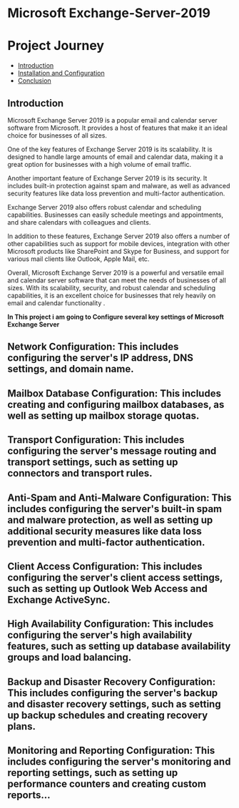 # Microsoft Exchange-Server-2019

</head>
  <body>
    <h1>Project Journey</h1>
    <nav>
      <ul>
        <li><a href="#introduction">Introduction</a></li>
        <li><a href="https://github.com/MrAAGO/Exchange-server-2019-Installation-and-configuration">Installation and Configuration</a></li>
        <li><a href="#conclusion">Conclusion</a></li>
      </ul>
    </nav>
    <section id="introduction">
      <h2>Introduction</h2>
      <p>Microsoft Exchange Server 2019 is a popular email and calendar server software from Microsoft. It provides a host of features that make it an ideal choice for businesses of all sizes.

One of the key features of Exchange Server 2019 is its scalability. It is designed to handle large amounts of email and calendar data, making it a great option for businesses with a high volume of email traffic.

Another important feature of Exchange Server 2019 is its security. It includes built-in protection against spam and malware, as well as advanced security features like data loss prevention and multi-factor authentication.

Exchange Server 2019 also offers robust calendar and scheduling capabilities. Businesses can easily schedule meetings and appointments, and share calendars with colleagues and clients.

In addition to these features, Exchange Server 2019 also offers a number of other capabilities such as support for mobile devices, integration with other Microsoft products like SharePoint and Skype for Business, and support for various mail clients like Outlook, Apple Mail, etc.

Overall, Microsoft Exchange Server 2019 is a powerful and versatile email and calendar server software that can meet the needs of businesses of all sizes. With its scalability, security, and robust calendar and scheduling capabilities, it is an excellent choice for businesses that rely heavily on email and calendar functionality .</p>

<p><b>In This project i am going to Configure several key settings of Microsoft Exchange Server

  
 <h2>Network Configuration: This includes configuring the server's IP address, DNS settings, and domain name.</h2>

<h2>Mailbox Database Configuration: This includes creating and configuring mailbox databases, as well as setting up mailbox storage quotas.</h2>

<h2>Transport Configuration: This includes configuring the server's message routing and transport settings, such as setting up connectors and transport rules.</h2>

<h2>Anti-Spam and Anti-Malware Configuration: This includes configuring the server's built-in spam and malware protection, as well as setting up additional security measures like data loss prevention and multi-factor authentication.</h2>

<h2>Client Access Configuration: This includes configuring the server's client access settings, such as setting up Outlook Web Access and Exchange ActiveSync.</h2>

<h2>High Availability Configuration: This includes configuring the server's high availability features, such as setting up database availability groups and load balancing.</h2>

<h2>Backup and Disaster Recovery Configuration: This includes configuring the server's backup and disaster recovery settings, such as setting up backup schedules and creating recovery plans.</h2>

<h2>Monitoring and Reporting Configuration: This includes configuring the server's monitoring and reporting settings, such as setting up performance counters and creating custom reports...</h2></p></b>
    </section>
    
    
